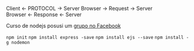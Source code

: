 Client <- PROTOCOL -> Server
	Browser -> Request -> Server 	
	Browser <- Response <- Server


Curso de nodejs posusi um [grupo no Facebook](https://www.facebook.com/groups/458536931149217/)

`npm init`
`npm install express -save`
`npm install ejs --save`
`npm install -g nodemon`